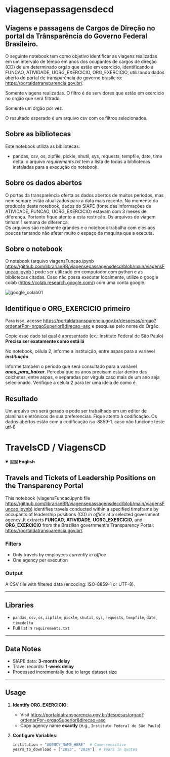 # viagensepassagensdecd

## Viagens e passagens de Cargos de Direção no portal da Trânsparência do Governo Federal Brasileiro.

O seguinte notebook tem como objetivo identificar as viagens realizadas em um intervalo de tempo em anos dos ocupantes de cargos de direção (CD) de um determinado orgão que estão em exercicio, identificando a FUNCAO, ATIVIDADE, UORG_EXERCICIO, ORG_EXERCICIO, utilizando dados aberto do portal de transparência do governo brasileiro: 
https://portaldatransparencia.gov.br/.

Somente viagens realizadas. O filtro é de servidores que estão em exercicio no orgão que será filtrado.

Somente um órgão por vez.



O resultado esperado é um arquivo csv com os filtros selecionados.

## Sobre as bibliotecas  
Este notebook utiliza as bibliotecas:
- pandas, csv, os, zipfile, pickle, shutil, sys, requests, tempfile, date, time delta.
o arquivo *requirements.txt* tem a lista de todas a bibliotecas instaladas para a execução do notebook.

## Sobre os dados abertos
O portas da transparência oferta os dados abertos de muitos períodos, mas nem sempre estão atualizados para a data mais recente. 
No momento da produção deste notebook, dados do SIAPE (fonte das informações de ATIVIDADE, FUNCAO, UORG_EXERCICIO) estavam com 3 meses de diferença. Portanto fique atento a esta restrição. Os arquivos de viagem tinham 1 semana de diferença.   
Os arquivos são realmente grandes e o notebook trabalha com eles aos poucos tentando não afetar muito o espaço da maquina que a executa.

## Sobre o notebook  
O notebook (arquivo viagensFuncao.ipynb https://github.com/librarianBR/viagensepassagensdecd/blob/main/viagensFuncao.ipynb ) pode ser utilizado em computador com python e as bibliotecas citadas. Caso não possa executar localmente, utilize o google colab (https://colab.research.google.com/) com uma conta google.

![google_colab01](https://github.com/user-attachments/assets/75018737-9002-4f8b-91dd-e4bc7b333957)


## Identifique o ORG_EXERCICIO primeiro  
Para isso, acesse https://portaldatransparencia.gov.br/despesas/orgao?ordenarPor=orgaoSuperior&direcao=asc e pesquise pelo nome do Orgão.  

Copie esse dado tal qual é apresentado (ex.: Instituto Federal de São Paulo) **Precisa ser exatamente como está lá**

No notebook, célula 2, informe a instituição, entre aspas para a variavel ***instituição***.

Informe também o periodo que será consultado para a variável ***anos_para_baixar***. Perceba que os anos precisam estar dentro das colchetes, entre aspas, e separadas por virgula caso mais de um ano seja selecionado. Verifique a célula 2 para ter uma ideia de como é.

## Resultado

Um arquivo cvs será gerado e pode ser trabalhado em um editor de planilhas eletrônicos de sua preferencias.
Fique atento à codificação. Os dados abertos estão com a codificação iso-8859-1. caso não funcione teste utf-8

# TravelsCD / ViagensCD

<details open>
<summary><strong>🇺🇸 English</strong></summary>

## Travels and Tickets of Leadership Positions on the Transparency Portal  

This notebook (viagensFuncao.ipynb file https://github.com/librarianBR/viagensepassagensdecd/blob/main/viagensFuncao.ipynb) identifies travels conducted within a specified timeframe by occupants of leadership positions (CD) *in office* at a selected government agency. It extracts **FUNCAO**, **ATIVIDADE**, **UORG_EXERCICIO**, and **ORG_EXERCICIO** from the Brazilian government's Transparency Portal:  
https://portaldatransparencia.gov.br/.  

### Filters  
- Only travels by employees *currently in office*  
- One agency per execution  

### Output  
A CSV file with filtered data (encoding: ISO-8859-1 or UTF-8).  

---

## Libraries  
- `pandas`, `csv`, `os`, `zipfile`, `pickle`, `shutil`, `sys`, `requests`, `tempfile`, `date`, `timedelta`  
- Full list in `requirements.txt`  

---

## Data Notes  
- SIAPE data: **3-month delay**  
- Travel records: **1-week delay**  
- Processed incrementally due to large dataset size  

---

## Usage  
1. **Identify ORG_EXERCICIO**:  
   - Visit https://portaldatransparencia.gov.br/despesas/orgao?ordenarPor=orgaoSuperior&direcao=asc  
   - Copy agency name **exactly** (e.g., `Instituto Federal de São Paulo`)  

2. **Configure Variables**:  
   ```python
   institution = "AGENCY_NAME_HERE"  # Case-sensitive
   years_to_download = ["2023", "2024"]  # Years in quotes
